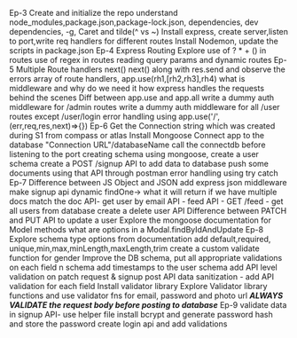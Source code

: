 Ep-3
  Create and initialize the repo
  understand node_modules,package.json,package-lock.json, dependencies, dev dependencies, -g, Caret and tilde(^ vs ~)
  Install express, create server,listen to port,write req handlers for different routes
  Install Nodemon, update the scripts in package.json
Ep-4
  Express Routing
  Explore use of ? * + () in routes
  use of regex in routes
  reading query params and dynamic routes 
Ep-5
  Multiple Route handlers
  next()
  next() along with res.send and observe the errors 
  array of route handlers, app.use(rh1,[rh2,rh3],rh4)
  what is middleware and why do we need it
  how express handles the requests behind the scenes
  Diff between app.use and app.all
  write a dummy auth middleware for /admin routes
  write a dummy auth middleware for all /user routes except /user/login
  error handling using app.use('/',(err,req,res,next)=>{})
Ep-6
  Get the Connection string which was created during S1 from compass or atlas
  Install Mongoose 
  Connect app to the database "Connection URL"/databaseName
  call the connectdb before listening to the port
  creating schema using mongoose, create a user schema 
  create a POST /signup API to add data to database
  push some documents using that API through postman
  error handling using try catch
Ep-7
  Difference between JS Object and JSON
  add express json middleware
  make signup api dynamic
  findOne-> what it will return if we have multiple docs match the doc
  API- get user by email
  API - feed API - GET /feed - get all users from database
  create a delete user API
  Difference between PATCH and PUT
  API to update a user
  Explore the mongoose documentation for Model methods
  what are options in a Modal.findByIdAndUpdate
Ep-8
  Explore schema type options from documentation
  add default,required, unique,min,max,minLength,maxLength,trim
  create a custom validate function for gender
  Improve the DB schema, put all appropriate validations on each field n schema
  add timestamps to the user schema
  add API level validation on patch request & signup post API
  data sanitization - add API validation for each field
  Install validator library
  Explore Validator library functions and use validator fns for email, password and photo url 
  ***ALWAYS VALIDATE the request body before posting to database***
Ep-9
  validate data in signup API- use helper file
  install bcrypt and generate password hash and store the password
  create login api and add validations